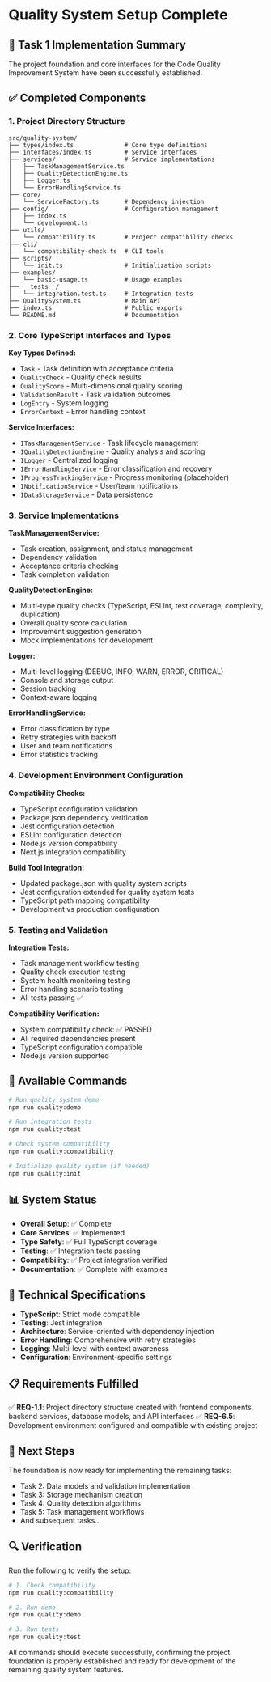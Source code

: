 # Quality System Setup Complete

## 🎉 Task 1 Implementation Summary

The project foundation and core interfaces for the Code Quality Improvement System have been successfully established.

## ✅ Completed Components

### 1. Project Directory Structure
```
src/quality-system/
├── types/index.ts              # Core type definitions
├── interfaces/index.ts         # Service interfaces
├── services/                   # Service implementations
│   ├── TaskManagementService.ts
│   ├── QualityDetectionEngine.ts
│   ├── Logger.ts
│   └── ErrorHandlingService.ts
├── core/
│   └── ServiceFactory.ts       # Dependency injection
├── config/                     # Configuration management
│   ├── index.ts
│   └── development.ts
├── utils/
│   └── compatibility.ts        # Project compatibility checks
├── cli/
│   └── compatibility-check.ts  # CLI tools
├── scripts/
│   └── init.ts                 # Initialization scripts
├── examples/
│   └── basic-usage.ts          # Usage examples
├── __tests__/
│   └── integration.test.ts     # Integration tests
├── QualitySystem.ts            # Main API
├── index.ts                    # Public exports
└── README.md                   # Documentation
```

### 2. Core TypeScript Interfaces and Types

**Key Types Defined:**
- `Task` - Task definition with acceptance criteria
- `QualityCheck` - Quality check results
- `QualityScore` - Multi-dimensional quality scoring
- `ValidationResult` - Task validation outcomes
- `LogEntry` - System logging
- `ErrorContext` - Error handling context

**Service Interfaces:**
- `ITaskManagementService` - Task lifecycle management
- `IQualityDetectionEngine` - Quality analysis and scoring
- `ILogger` - Centralized logging
- `IErrorHandlingService` - Error classification and recovery
- `IProgressTrackingService` - Progress monitoring (placeholder)
- `INotificationService` - User/team notifications
- `IDataStorageService` - Data persistence

### 3. Service Implementations

**TaskManagementService:**
- Task creation, assignment, and status management
- Dependency validation
- Acceptance criteria checking
- Task completion validation

**QualityDetectionEngine:**
- Multi-type quality checks (TypeScript, ESLint, test coverage, complexity, duplication)
- Overall quality score calculation
- Improvement suggestion generation
- Mock implementations for development

**Logger:**
- Multi-level logging (DEBUG, INFO, WARN, ERROR, CRITICAL)
- Console and storage output
- Session tracking
- Context-aware logging

**ErrorHandlingService:**
- Error classification by type
- Retry strategies with backoff
- User and team notifications
- Error statistics tracking

### 4. Development Environment Configuration

**Compatibility Checks:**
- TypeScript configuration validation
- Package.json dependency verification
- Jest configuration detection
- ESLint configuration detection
- Node.js version compatibility
- Next.js integration compatibility

**Build Tool Integration:**
- Updated package.json with quality system scripts
- Jest configuration extended for quality system tests
- TypeScript path mapping compatibility
- Development vs production configuration

### 5. Testing and Validation

**Integration Tests:**
- Task management workflow testing
- Quality check execution testing
- System health monitoring testing
- Error handling scenario testing
- All tests passing ✅

**Compatibility Verification:**
- System compatibility check: ✅ PASSED
- All required dependencies present
- TypeScript configuration compatible
- Node.js version supported

## 🚀 Available Commands

```bash
# Run quality system demo
npm run quality:demo

# Run integration tests
npm run quality:test

# Check system compatibility
npm run quality:compatibility

# Initialize quality system (if needed)
npm run quality:init
```

## 📊 System Status

- **Overall Setup**: ✅ Complete
- **Core Services**: ✅ Implemented
- **Type Safety**: ✅ Full TypeScript coverage
- **Testing**: ✅ Integration tests passing
- **Compatibility**: ✅ Project integration verified
- **Documentation**: ✅ Complete with examples

## 🔧 Technical Specifications

- **TypeScript**: Strict mode compatible
- **Testing**: Jest integration
- **Architecture**: Service-oriented with dependency injection
- **Error Handling**: Comprehensive with retry strategies
- **Logging**: Multi-level with context awareness
- **Configuration**: Environment-specific settings

## 📋 Requirements Fulfilled

✅ **REQ-1.1**: Project directory structure created with frontend components, backend services, database models, and API interfaces
✅ **REQ-6.5**: Development environment configured and compatible with existing project

## 🎯 Next Steps

The foundation is now ready for implementing the remaining tasks:
- Task 2: Data models and validation implementation
- Task 3: Storage mechanism creation
- Task 4: Quality detection algorithms
- Task 5: Task management workflows
- And subsequent tasks...

## 🔍 Verification

Run the following to verify the setup:

```bash
# 1. Check compatibility
npm run quality:compatibility

# 2. Run demo
npm run quality:demo

# 3. Run tests
npm run quality:test
```

All commands should execute successfully, confirming the project foundation is properly established and ready for development of the remaining quality system features.